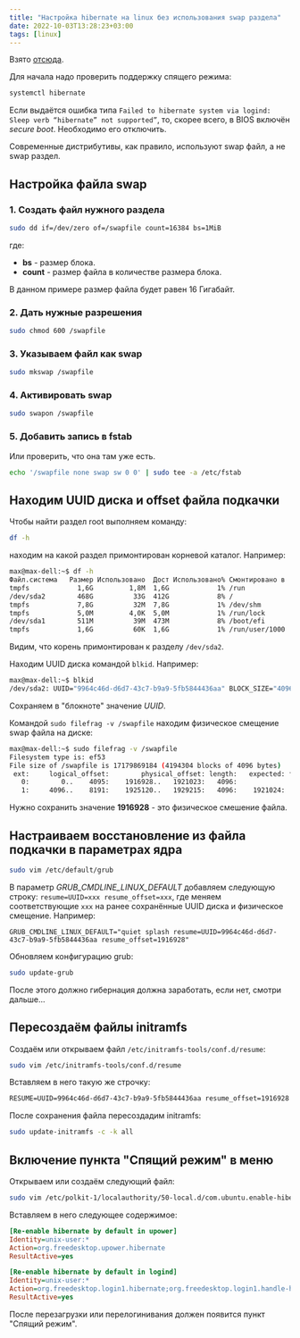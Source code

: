 ```yaml
---
title: "Настройка hibernate на linux без использования swap раздела"
date: 2022-10-03T13:28:23+03:00
tags: [linux]
---
```


Взято [отсюда](https://ubuntuhandbook.org/index.php/2021/08/enable-hibernate-ubuntu-21-10).

Для начала надо проверить поддержку спящего режима:

```bash
systemctl hibernate
```

Если выдаётся ошибка типа `Failed to hibernate system via logind: Sleep verb “hibernate” not supported”`, то, скорее всего, в BIOS включён *secure boot*. Необходимо его отключить.

Современные дистрибутивы, как правило, используют swap файл, а не swap раздел.

## Настройка файла swap

### 1. Создать файл нужного раздела

```bash
sudo dd if=/dev/zero of=/swapfile count=16384 bs=1MiB
```

где:

- **bs** - размер блока.
- **count** - размер файла в количестве размера блока.

В данном примере размер файла будет равен 16 Гигабайт.

### 2. Дать нужные разрешения

```bash
sudo chmod 600 /swapfile
```

### 3. Указываем файл как swap

```bash
sudo mkswap /swapfile
```

### 4. Активировать swap

```bash
sudo swapon /swapfile
```

### 5. Добавить запись в fstab

Или проверить, что она там уже есть.

```bash
echo '/swapfile none swap sw 0 0' | sudo tee -a /etc/fstab
```

## Находим UUID диска и offset файла подкачки

Чтобы найти раздел root выполняем команду:

```bash
df -h
```

находим на какой раздел примонтирован корневой каталог. Например:

```bash
max@max-dell:~$ df -h
Файл.система   Размер Использовано  Дост Использовано% Cмонтировано в
tmpfs            1,6G         1,8M  1,6G            1% /run
/dev/sda2        468G          33G  412G            8% /
tmpfs            7,8G          32M  7,8G            1% /dev/shm
tmpfs            5,0M         4,0K  5,0M            1% /run/lock
/dev/sda1        511M          39M  473M            8% /boot/efi
tmpfs            1,6G          60K  1,6G            1% /run/user/1000

```

Видим, что корень примонтирован к разделу `/dev/sda2`.

Находим UUID диска командой `blkid`. Например:

```bash
max@max-dell:~$ blkid
/dev/sda2: UUID="9964c46d-d6d7-43c7-b9a9-5fb5844436aa" BLOCK_SIZE="4096" TYPE="ext4" PARTUUID="2ded6755-e0f2-4e2f-94b5-2273fc31f526"

```

Сохраняем в "блокноте" значение *UUID*.

Командой `sudo filefrag -v /swapfile` находим физическое смещение swap файла на диске:

```bash
max@max-dell:~$ sudo filefrag -v /swapfile
Filesystem type is: ef53
File size of /swapfile is 17179869184 (4194304 blocks of 4096 bytes)
 ext:     logical_offset:        physical_offset: length:   expected: flags:
   0:        0..    4095:    1916928..   1921023:   4096:            
   1:     4096..    8191:    1925120..   1929215:   4096:    1921024:

```

Нужно сохранить значение **1916928** - это физическое смешение файла.

## Настраиваем восстановление из файла подкачки в параметрах ядра

```bash
sudo vim /etc/default/grub
```

В параметр *GRUB_CMDLINE_LINUX_DEFAULT* добавляем следующую строку: `resume=UUID=xxx resume_offset=xxx`, где меняем соответствующие `xxx` на ранее сохранённые UUID диска и физическое смещение.
Например:

```grub
GRUB_CMDLINE_LINUX_DEFAULT="quiet splash resume=UUID=9964c46d-d6d7-43c7-b9a9-5fb5844436aa resume_offset=1916928"
```

Обновляем конфигурацию grub:

```bash
sudo update-grub
```

После этого должно гибернация должна заработать, если нет, смотри дальше...

## Пересоздаём файлы initramfs

Создаём или открываем файл `/etc/initramfs-tools/conf.d/resume`:

```bash
sudo vim /etc/initramfs-tools/conf.d/resume
```

Вставляем в него такую же строчку:

```txt
RESUME=UUID=9964c46d-d6d7-43c7-b9a9-5fb5844436aa resume_offset=1916928
```

После сохранения файла пересоздадим initramfs:

```bash
sudo update-initramfs -c -k all
```

## Включение пункта "Спящий режим" в меню

Открываем или создаём следующий файл:

```bash
sudo vim /etc/polkit-1/localauthority/50-local.d/com.ubuntu.enable-hibernate.pkla
```

Вставляем в него следующее содержимое:

```ini
[Re-enable hibernate by default in upower]
Identity=unix-user:*
Action=org.freedesktop.upower.hibernate
ResultActive=yes

[Re-enable hibernate by default in logind]
Identity=unix-user:*
Action=org.freedesktop.login1.hibernate;org.freedesktop.login1.handle-hibernate-key;org.freedesktop.login1;org.freedesktop.login1.hibernate-multiple-sessions;org.freedesktop.login1.hibernate-ignore-inhibit
ResultActive=yes
```

После перезагрузки или перелогинивания должен появится пункт "Спящий режим".
